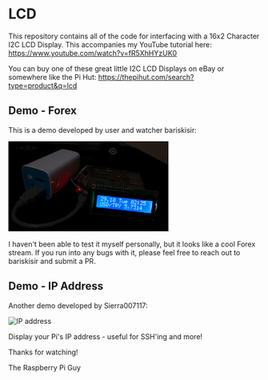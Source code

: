 # LCD
This repository contains all of the code for interfacing with a 16x2 Character I2C LCD Display. This accompanies my YouTube tutorial here: https://www.youtube.com/watch?v=fR5XhHYzUK0 

You can buy one of these great little I2C LCD Displays on eBay or somewhere like the Pi Hut: https://thepihut.com/search?type=product&q=lcd

## Demo - Forex
This is a demo developed by user and watcher bariskisir:

![demo_forex](demoGifs/demo_forex.gif)

I haven't been able to test it myself personally, but it looks like a cool Forex stream. If you run into any bugs with it, please feel free to reach out to bariskisir and submit a PR.

## Demo - IP Address
Another demo developed by Sierra007117:

![IP address](https://user-images.githubusercontent.com/39216943/88641931-69911400-d0f2-11ea-823f-aedff2d96d5d.jpg)

Display your Pi's IP address - useful for SSH'ing and more!

Thanks for watching!

The Raspberry Pi Guy
